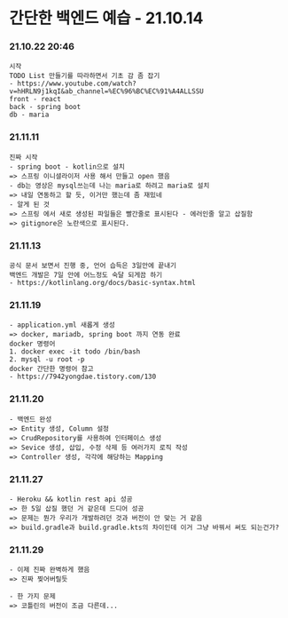 # 간단한 백엔드 예습 - 21.10.14

### 21.10.22 20:46

    시작
    TODO List 만들기를 따라하면서 기초 감 좀 잡기
    - https://www.youtube.com/watch?v=hHRLN9j1kqI&ab_channel=%EC%96%BC%EC%91%A4ALLSSU
    front - react
    back - spring boot
    db - maria

### 21.11.11

    진짜 시작
    - spring boot - kotlin으로 설치
    => 스프링 이니셜라이저 사용 해서 만들고 open 했음
    - db는 영상은 mysql쓰는데 나는 maria로 하려고 maria로 설치
    => 내일 연동하고 할 듯, 이거만 했는데 좀 재밌네
    - 알게 된 것
    => 스프링 에서 새로 생성된 파일들은 빨간줄로 표시된다 - 에러인줄 알고 삽질함
    => gitignore은 노란색으로 표시된다.

### 21.11.13

    공식 문서 보면서 진행 중, 언어 습득은 3일안에 끝내기
    백엔드 개발은 7일 안에 어느정도 숙달 되게끔 하기
    - https://kotlinlang.org/docs/basic-syntax.html

### 21.11.19

    - application.yml 새롭게 생성
    => docker, mariadb, spring boot 까지 연동 완료
    docker 명령어
    1. docker exec -it todo /bin/bash
    2. mysql -u root -p
    docker 간단한 명령어 참고
    - https://7942yongdae.tistory.com/130

### 21.11.20

    - 백엔드 완성
    => Entity 생성, Column 설정
    => CrudRepository를 사용하여 인터페이스 생성
    => Sevice 생성, 삽입, 수정 삭제 등 여러가지 로직 작성
    => Controller 생성, 각각에 해당하는 Mapping

### 21.11.27

    - Heroku && kotlin rest api 성공
    => 한 5일 삽질 했던 거 같은데 드디어 성공
    => 문제는 뭔가 우리가 개발하려던 것과 버전이 안 맞는 거 같음
    => build.gradle과 build.gradle.kts의 차이인데 이거 그냥 바꿔서 써도 되는건가?

### 21.11.29

    - 이제 진짜 완벽하게 했음
    => 진짜 찢어버릴듯

    - 한 가지 문제
    => 코틀린의 버전이 조금 다른데...
